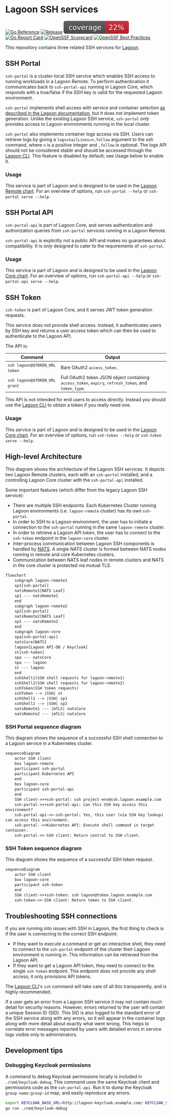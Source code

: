 # Lagoon SSH services

[![Go Reference](https://pkg.go.dev/badge/github.com/uselagoon/lagoon-ssh-portal.svg)](https://pkg.go.dev/github.com/uselagoon/lagoon-ssh-portal)
[![Release](https://github.com/uselagoon/lagoon-ssh-portal/actions/workflows/release.yaml/badge.svg)](https://github.com/uselagoon/lagoon-ssh-portal/actions/workflows/release.yaml)
[![coverage](https://raw.githubusercontent.com/uselagoon/lagoon-ssh-portal/badges/.badges/main/coverage.svg)](https://github.com/uselagoon/lagoon-ssh-portal/actions/workflows/coverage.yaml)
[![Go Report Card](https://goreportcard.com/badge/github.com/uselagoon/lagoon-ssh-portal)](https://goreportcard.com/report/github.com/uselagoon/lagoon-ssh-portal)
[![OpenSSF Scorecard](https://api.securityscorecards.dev/projects/github.com/uselagoon/lagoon-ssh-portal/badge)](https://securityscorecards.dev/viewer/?uri=github.com/uselagoon/lagoon-ssh-portal)
[![OpenSSF Best Practices](https://www.bestpractices.dev/projects/8299/badge)](https://www.bestpractices.dev/projects/8299)

This repository contains three related SSH services for [Lagoon](https://github.com/uselagoon/lagoon).

## SSH Portal

`ssh-portal` is a cluster-local SSH service which enables SSH access to running workloads in a Lagoon Remote.
To perform authentication it communicates back to `ssh-portal-api` running in Lagoon Core, which responds with a true/false if the SSH key is valid for the requested Lagoon environment.

`ssh-portal` implements shell access with service and container selection [as described in the Lagoon documentation](https://docs.lagoon.sh/using-lagoon-advanced/ssh/#ssh-into-a-pod), but it does not implement token generation.
Unlike the existing Lagoon SSH service, `ssh-portal` _only_ provides access to Lagoon environments running in the local cluster.

`ssh-portal` also implements container logs access via SSH.
Users can retrieve logs by giving a `logs=tailLines=n,follow` argument to the ssh command, where `n` is a positive integer and `,follow` is optional.
The logs API should not be considered stable and should be accessed through the [Lagoon CLI](https://github.com/uselagoon/lagoon-cli).
This feature is disabled by default; see Usage below to enable it.

### Usage

This service is part of Lagoon and is designed to be used in the [Lagoon Remote chart](https://github.com/uselagoon/lagoon-charts/tree/main/charts/lagoon-remote).
For an overview of options, run `ssh-portal --help` or `ssh-portal serve --help`.

## SSH Portal API

`ssh-portal-api` is part of Lagoon Core, and serves authentication and authorization queries from `ssh-portal` services running in a Lagoon Remote.

`ssh-portal-api` is explicitly _not_ a public API and makes no guarantees about compatibility.
It is _only_ designed to cater to the requirements of `ssh-portal`.

### Usage

This service is part of Lagoon and is designed to be used in the [Lagoon Core chart](https://github.com/uselagoon/lagoon-charts/tree/main/charts/lagoon-core).
For an overview of options, run `ssh-portal-api --help` or `ssh-portal-api serve --help`.

## SSH Token

`ssh-token` is part of Lagoon Core, and it serves JWT token generation requests.

This service does not provide shell access.
Instead, it authenticates users by SSH key and returns a user access token which can then be used to authenticate to the Lagoon API.

The API is:

| Command                       | Output                                                                                                |
| ---                           | ---                                                                                                   |
| `ssh lagoon@$TOKEN_URL token` | Bare OAuth2 `access_token`.                                                                           |
| `ssh lagoon@$TOKEN_URL grant` | Full OAuth2 token JSON object containing `access_token`, `expiry`, `refresh_token`, and `token_type`. |

This API is not intended for end users to access directly.
Instead you should use the [Lagoon CLI](https://uselagoon.github.io/lagoon-cli/commands/lagoon_get_token/) to obtain a token if you really need one.

### Usage

This service is part of Lagoon and is designed to be used in the [Lagoon Core chart](https://github.com/uselagoon/lagoon-charts/tree/main/charts/lagoon-core).
For an overview of options, run `ssh-token --help` or `ssh-token serve --help`.

## High-level Architecture

This diagram shows the architecture of the Lagoon SSH services.
It depicts two Lagoon Remote clusters, each with an `ssh-portal` installed, and a controlling Lagoon Core cluster with the `ssh-portal-api` installed.

Some important features (which differ from the legacy Lagoon SSH service):

* There are multiple SSH endpoints.
  Each Kubernetes Cluster running Lagoon environments (i.e. `lagoon-remote` cluster) has its own `ssh-portal`.
* In order to SSH to a Lagoon environment, the user has to initiate a connection to the `ssh-portal` running in the same `lagoon-remote` cluster.
* In order to retrieve a Lagoon API token, the user has to connect to the `ssh-token` endpoint in the `lagoon-core` cluster.
* Inter-process communication between Lagoon SSH components is handled by [NATS](https://nats.io/).
  A single NATS cluster is formed between NATS nodes running in remote and core Kubernetes clusters.
* Communication between NATS leaf nodes in remote clusters and NATS in the core cluster is protected via mutual TLS.

```mermaid
flowchart
    subgraph lagoon-remote1
    sp1[ssh-portal]
    natsRemote1[NATS Leaf]
    sp1 --- natsRemote1
    end
    subgraph lagoon-remote2
    sp2[ssh-portal]
    natsRemote2[NATS Leaf]
    sp2 --- natsRemote2
    end
    subgraph lagoon-core
    spa[ssh-portal-api]
    natsCore[NATS]
    lagoon[Lagoon API-DB / Keycloak]
    st[ssh-token]
    spa --- natsCore
    spa --- lagoon
    st --- lagoon
    end
    sshShell1(SSH shell requests for lagoon-remote1)
    sshShell2(SSH shell requests for lagoon-remote2)
    sshToken(SSH token requests)
    sshToken --> |SSH| st
    sshShell1 --> |SSH| sp1
    sshShell2 --> |SSH| sp2
    natsRemote1 --- |mTLS| natsCore
    natsRemote2 --- |mTLS| natsCore
```

### SSH Portal sequence diagram

This diagram shows the sequence of a successful SSH shell connection to a Lagoon service in a Kubernetes cluster.

```mermaid
sequenceDiagram
    actor SSH client
    box lagoon-remote
    participant ssh-portal
    participant Kubernetes API
    end
    box lagoon-core
    participant ssh-portal-api
    end
    SSH client->>+ssh-portal: ssh project-env@ssh.lagoon.example.com
    ssh-portal->>+ssh-portal-api: Can this SSH key access this environment?
    ssh-portal-api->>-ssh-portal: Yes, this user (via SSH key lookup) can access this environment.
    ssh-portal-->>Kubernetes API: Execute shell command in target container.
    ssh-portal->>-SSH client: Return control to SSH client.
```

### SSH Token sequence diagram

This diagram shows the sequence of a successful SSH token request.

```mermaid
sequenceDiagram
    actor SSH client
    box lagoon-core
    participant ssh-token
    end
    SSH client->>+ssh-token: ssh lagoon@token.lagoon.example.com
    ssh-token->>-SSH client: Return token to SSH client.
```

## Troubleshooting SSH connections

If you are running into issues with SSH in Lagoon, the first thing to check is if the user is connecting to the correct SSH endpoint:

* If they want to execute a command or get an interactive shell, they need to connect to the `ssh-portal` endpoint of the cluster their Lagoon environment is running in.
  This information can be retrieved from the Lagoon API.
* If they want to get a Lagoon API token, they need to connect to the single `ssh-token` endpoint.
  This endpoint does not provide any shell access; it only provisions API tokens.

The [Lagoon CLI](https://github.com/uselagoon/lagoon-cli)'s `ssh` command will take care of all this transparently, and is highly recommended.

If a user gets an error from a Lagoon SSH service it may not contain much detail for security reasons.
However, errors returned to the user will contain a unique Session ID (SID).
This SID is also logged to the standard error of the SSH service along with any errors, so it will appear in the container logs along with more detail about exactly what went wrong.
This helps to correlate error messages reported by users with detailed errors in service logs visible only to administrators.

## Development tips

### Debugging Keycloak permissions

A command to debug Keycloak permissions locally is included in `./cmd/keycloak-debug`.
This command uses the same Keycloak client and permissions code as the `ssh-portal-api`.
Run it to dump the Keycloak `group-name:group-id` map, and easily reproduce any errors.

```bash
export KEYCLOAK_BASE_URL=http://lagoon-keycloak.example.com/ KEYCLOAK_SERVICE_API_CLIENT_SECRET=abc-123
go run ./cmd/keycloak-debug
```
